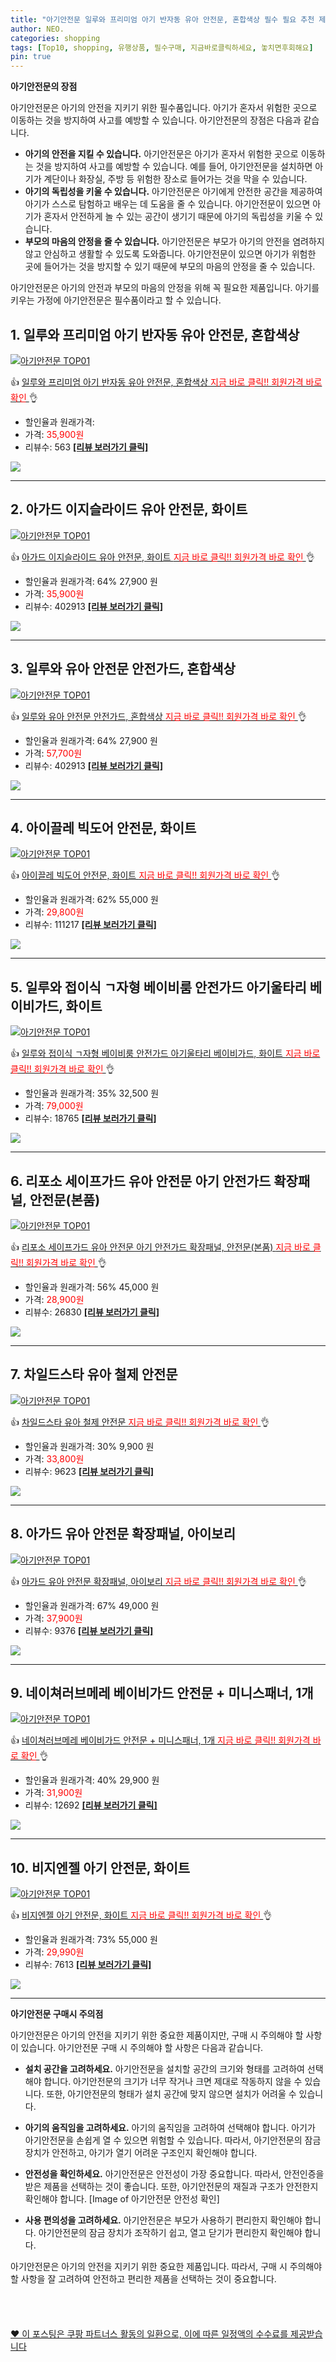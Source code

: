 ```yaml
---
title: "아기안전문 일루와 프리미엄 아기 반자동 유아 안전문, 혼합색상 필수 필요 추천 제품 비교 최저 가격 비교 장점 구매 후기 구매평"
author: NEO.
categories: shopping
tags: [Top10, shopping, 유행상품, 필수구매, 지금바로클릭하세요, 놓치면후회해요]
pin: true
---
```

**아기안전문의 장점**

아기안전문은 아기의 안전을 지키기 위한 필수품입니다. 아기가 혼자서 위험한 곳으로 이동하는 것을 방지하여 사고를 예방할 수 있습니다. 아기안전문의 장점은 다음과 같습니다.

* **아기의 안전을 지킬 수 있습니다.** 아기안전문은 아기가 혼자서 위험한 곳으로 이동하는 것을 방지하여 사고를 예방할 수 있습니다. 예를 들어, 아기안전문을 설치하면 아기가 계단이나 화장실, 주방 등 위험한 장소로 들어가는 것을 막을 수 있습니다.
* **아기의 독립성을 키울 수 있습니다.** 아기안전문은 아기에게 안전한 공간을 제공하여 아기가 스스로 탐험하고 배우는 데 도움을 줄 수 있습니다. 아기안전문이 있으면 아기가 혼자서 안전하게 놀 수 있는 공간이 생기기 때문에 아기의 독립성을 키울 수 있습니다.
* **부모의 마음의 안정을 줄 수 있습니다.** 아기안전문은 부모가 아기의 안전을 염려하지 않고 안심하고 생활할 수 있도록 도와줍니다. 아기안전문이 있으면 아기가 위험한 곳에 들어가는 것을 방지할 수 있기 때문에 부모의 마음의 안정을 줄 수 있습니다.

아기안전문은 아기의 안전과 부모의 마음의 안정을 위해 꼭 필요한 제품입니다. 아기를 키우는 가정에 아기안전문은 필수품이라고 할 수 있습니다.

   

## 1. 일루와 프리미엄 아기 반자동 유아 안전문, 혼합색상

[![아기안전문 TOP01](https://thumbnail9.coupangcdn.com/thumbnails/remote/490x490ex/image/vendor_inventory/4219/946e072f88ff77f11f65721f937b9dfce603434aea38520474c1e0d6ce80.jpg)](https://link.coupang.com/re/AFFSDP?lptag=AF3617701&subid=GithubCoopas&pageKey=7219635667&traceid=V0-153&itemId=18291848605&vendorItemId=85488570306)


👍 [일루와 프리미엄 아기 반자동 유아 안전문, 혼합색상 <font color=red> 지금 바로 클릭!! 회원가격 바로 확인 </font> ](https://link.coupang.com/re/AFFSDP?lptag=AF3617701&subid=GithubCoopas&pageKey=7219635667&traceid=V0-153&itemId=18291848605&vendorItemId=85488570306) 👌 


- 할인율과 원래가격: 
- 가격: <span style='color:red'>35,900원</span>
- 리뷰수: 563  [**[리뷰 보러가기 클릭]**](https://link.coupang.com/re/AFFSDP?lptag=AF3617701&subid=GithubCoopas&pageKey=7219635667&traceid=V0-153&itemId=18291848605&vendorItemId=85488570306)

[![](/discount_price.png)](https://link.coupang.com/re/AFFSDP?lptag=AF3617701&subid=GithubCoopas&pageKey=7219635667&traceid=V0-153&itemId=18291848605&vendorItemId=85488570306)

---


   

## 2. 아가드 이지슬라이드 유아 안전문, 화이트

[![아기안전문 TOP01](https://thumbnail6.coupangcdn.com/thumbnails/remote/490x490ex/image/retail/images/368940215976528-613bd312-e08a-40a8-93c1-f1c98001f20f.jpg)](https://link.coupang.com/re/AFFSDP?lptag=AF3617701&subid=GithubCoopas&pageKey=7634606244&traceid=V0-153&itemId=79694470&vendorItemId=3134942918)


👍 [아가드 이지슬라이드 유아 안전문, 화이트 <font color=red> 지금 바로 클릭!! 회원가격 바로 확인 </font> ](https://link.coupang.com/re/AFFSDP?lptag=AF3617701&subid=GithubCoopas&pageKey=7634606244&traceid=V0-153&itemId=79694470&vendorItemId=3134942918) 👌 


- 할인율과 원래가격: 64%  27,900   원
- 가격: <span style='color:red'>35,900원</span>
- 리뷰수: 402913  [**[리뷰 보러가기 클릭]**](https://link.coupang.com/re/AFFSDP?lptag=AF3617701&subid=GithubCoopas&pageKey=7634606244&traceid=V0-153&itemId=79694470&vendorItemId=3134942918)

[![](/discount_price.png)](https://link.coupang.com/re/AFFSDP?lptag=AF3617701&subid=GithubCoopas&pageKey=7634606244&traceid=V0-153&itemId=79694470&vendorItemId=3134942918)

---


   

## 3. 일루와 유아 안전문 안전가드, 혼합색상

[![아기안전문 TOP01](https://thumbnail9.coupangcdn.com/thumbnails/remote/490x490ex/image/vendor_inventory/4219/946e072f88ff77f11f65721f937b9dfce603434aea38520474c1e0d6ce80.jpg)](https://link.coupang.com/re/AFFSDP?lptag=AF3617701&subid=GithubCoopas&pageKey=7219635667&traceid=V0-153&itemId=18291848602&vendorItemId=85488570403)


👍 [일루와 유아 안전문 안전가드, 혼합색상 <font color=red> 지금 바로 클릭!! 회원가격 바로 확인 </font> ](https://link.coupang.com/re/AFFSDP?lptag=AF3617701&subid=GithubCoopas&pageKey=7219635667&traceid=V0-153&itemId=18291848602&vendorItemId=85488570403) 👌 


- 할인율과 원래가격: 64%  27,900   원
- 가격: <span style='color:red'>57,700원</span>
- 리뷰수: 402913  [**[리뷰 보러가기 클릭]**](https://link.coupang.com/re/AFFSDP?lptag=AF3617701&subid=GithubCoopas&pageKey=7219635667&traceid=V0-153&itemId=18291848602&vendorItemId=85488570403)

[![](/discount_price.png)](https://link.coupang.com/re/AFFSDP?lptag=AF3617701&subid=GithubCoopas&pageKey=7219635667&traceid=V0-153&itemId=18291848602&vendorItemId=85488570403)

---


   

## 4. 아이끌레 빅도어 안전문, 화이트

[![아기안전문 TOP01](https://thumbnail8.coupangcdn.com/thumbnails/remote/490x490ex/image/retail/images/519438980875651-db1fd274-2ab1-49a0-a8e2-7159ef17a63b.jpg)](https://link.coupang.com/re/AFFSDP?lptag=AF3617701&subid=GithubCoopas&pageKey=1929985795&traceid=V0-153&itemId=3276456209&vendorItemId=71263454089)


👍 [아이끌레 빅도어 안전문, 화이트 <font color=red> 지금 바로 클릭!! 회원가격 바로 확인 </font> ](https://link.coupang.com/re/AFFSDP?lptag=AF3617701&subid=GithubCoopas&pageKey=1929985795&traceid=V0-153&itemId=3276456209&vendorItemId=71263454089) 👌 


- 할인율과 원래가격: 62%  55,000   원
- 가격: <span style='color:red'>29,800원</span>
- 리뷰수: 111217  [**[리뷰 보러가기 클릭]**](https://link.coupang.com/re/AFFSDP?lptag=AF3617701&subid=GithubCoopas&pageKey=1929985795&traceid=V0-153&itemId=3276456209&vendorItemId=71263454089)

[![](/discount_price.png)](https://link.coupang.com/re/AFFSDP?lptag=AF3617701&subid=GithubCoopas&pageKey=1929985795&traceid=V0-153&itemId=3276456209&vendorItemId=71263454089)

---


   

## 5. 일루와 접이식 ㄱ자형 베이비룸 안전가드 아기울타리 베이비가드, 화이트

[![아기안전문 TOP01](https://thumbnail8.coupangcdn.com/thumbnails/remote/490x490ex/image/vendor_inventory/f27d/f58991119b89a063db1815ef7f77ac687062671aaf7642268c20fb1de90c.jpg)](https://link.coupang.com/re/AFFSDP?lptag=AF3617701&subid=GithubCoopas&pageKey=7110228648&traceid=V0-153&itemId=17772820375&vendorItemId=84892616676)


👍 [일루와 접이식 ㄱ자형 베이비룸 안전가드 아기울타리 베이비가드, 화이트 <font color=red> 지금 바로 클릭!! 회원가격 바로 확인 </font> ](https://link.coupang.com/re/AFFSDP?lptag=AF3617701&subid=GithubCoopas&pageKey=7110228648&traceid=V0-153&itemId=17772820375&vendorItemId=84892616676) 👌 


- 할인율과 원래가격: 35%  32,500   원
- 가격: <span style='color:red'>79,000원</span>
- 리뷰수: 18765  [**[리뷰 보러가기 클릭]**](https://link.coupang.com/re/AFFSDP?lptag=AF3617701&subid=GithubCoopas&pageKey=7110228648&traceid=V0-153&itemId=17772820375&vendorItemId=84892616676)

[![](/discount_price.png)](https://link.coupang.com/re/AFFSDP?lptag=AF3617701&subid=GithubCoopas&pageKey=7110228648&traceid=V0-153&itemId=17772820375&vendorItemId=84892616676)

---


   

## 6. 리포소 세이프가드 유아 안전문 아기 안전가드 확장패널, 안전문(본품)

[![아기안전문 TOP01](https://thumbnail9.coupangcdn.com/thumbnails/remote/490x490ex/image/vendor_inventory/5a9a/cac7136e8d0e2bc9f66283cebfb6277046279b1108aa9e672db044fae205.jpg)](https://link.coupang.com/re/AFFSDP?lptag=AF3617701&subid=GithubCoopas&pageKey=7413196152&traceid=V0-153&itemId=19212872322&vendorItemId=86226855956)


👍 [리포소 세이프가드 유아 안전문 아기 안전가드 확장패널, 안전문(본품) <font color=red> 지금 바로 클릭!! 회원가격 바로 확인 </font> ](https://link.coupang.com/re/AFFSDP?lptag=AF3617701&subid=GithubCoopas&pageKey=7413196152&traceid=V0-153&itemId=19212872322&vendorItemId=86226855956) 👌 


- 할인율과 원래가격: 56%  45,000   원
- 가격: <span style='color:red'>28,900원</span>
- 리뷰수: 26830  [**[리뷰 보러가기 클릭]**](https://link.coupang.com/re/AFFSDP?lptag=AF3617701&subid=GithubCoopas&pageKey=7413196152&traceid=V0-153&itemId=19212872322&vendorItemId=86226855956)

[![](/discount_price.png)](https://link.coupang.com/re/AFFSDP?lptag=AF3617701&subid=GithubCoopas&pageKey=7413196152&traceid=V0-153&itemId=19212872322&vendorItemId=86226855956)

---


   

## 7. 차일드스타 유아 철제 안전문

[![아기안전문 TOP01](https://thumbnail8.coupangcdn.com/thumbnails/remote/490x490ex/image/product/image/vendoritem/2018/10/26/3022845043/25bb48c4-c258-43fa-822a-fa1c10a42341.jpg)](https://link.coupang.com/re/AFFSDP?lptag=AF3617701&subid=GithubCoopas&pageKey=3263169&traceid=V0-153&itemId=15121496&vendorItemId=3022845043)


👍 [차일드스타 유아 철제 안전문 <font color=red> 지금 바로 클릭!! 회원가격 바로 확인 </font> ](https://link.coupang.com/re/AFFSDP?lptag=AF3617701&subid=GithubCoopas&pageKey=3263169&traceid=V0-153&itemId=15121496&vendorItemId=3022845043) 👌 


- 할인율과 원래가격: 30%  9,900   원
- 가격: <span style='color:red'>33,800원</span>
- 리뷰수: 9623  [**[리뷰 보러가기 클릭]**](https://link.coupang.com/re/AFFSDP?lptag=AF3617701&subid=GithubCoopas&pageKey=3263169&traceid=V0-153&itemId=15121496&vendorItemId=3022845043)

[![](/discount_price.png)](https://link.coupang.com/re/AFFSDP?lptag=AF3617701&subid=GithubCoopas&pageKey=3263169&traceid=V0-153&itemId=15121496&vendorItemId=3022845043)

---


   

## 8. 아가드 유아 안전문 확장패널, 아이보리

[![아기안전문 TOP01](https://thumbnail10.coupangcdn.com/thumbnails/remote/490x490ex/image/rs_quotation_api/olzyc1i7/3f853a967f5042aebe85c80b7400e10c.jpg)](https://link.coupang.com/re/AFFSDP?lptag=AF3617701&subid=GithubCoopas&pageKey=20051413&traceid=V0-153&itemId=18035432309&vendorItemId=85189896920)


👍 [아가드 유아 안전문 확장패널, 아이보리 <font color=red> 지금 바로 클릭!! 회원가격 바로 확인 </font> ](https://link.coupang.com/re/AFFSDP?lptag=AF3617701&subid=GithubCoopas&pageKey=20051413&traceid=V0-153&itemId=18035432309&vendorItemId=85189896920) 👌 


- 할인율과 원래가격: 67%  49,000   원
- 가격: <span style='color:red'>37,900원</span>
- 리뷰수: 9376  [**[리뷰 보러가기 클릭]**](https://link.coupang.com/re/AFFSDP?lptag=AF3617701&subid=GithubCoopas&pageKey=20051413&traceid=V0-153&itemId=18035432309&vendorItemId=85189896920)

[![](/discount_price.png)](https://link.coupang.com/re/AFFSDP?lptag=AF3617701&subid=GithubCoopas&pageKey=20051413&traceid=V0-153&itemId=18035432309&vendorItemId=85189896920)

---


   

## 9. 네이쳐러브메레 베이비가드 안전문 + 미니스패너, 1개

[![아기안전문 TOP01](https://thumbnail6.coupangcdn.com/thumbnails/remote/490x490ex/image/retail/images/4904771982483858-3e5bba76-6467-486a-8577-3bb94a8289e5.png)](https://link.coupang.com/re/AFFSDP?lptag=AF3617701&subid=GithubCoopas&pageKey=6138671228&traceid=V0-153&itemId=11758290691&vendorItemId=79032123950)


👍 [네이쳐러브메레 베이비가드 안전문 + 미니스패너, 1개 <font color=red> 지금 바로 클릭!! 회원가격 바로 확인 </font> ](https://link.coupang.com/re/AFFSDP?lptag=AF3617701&subid=GithubCoopas&pageKey=6138671228&traceid=V0-153&itemId=11758290691&vendorItemId=79032123950) 👌 


- 할인율과 원래가격: 40%  29,900   원
- 가격: <span style='color:red'>31,900원</span>
- 리뷰수: 12692  [**[리뷰 보러가기 클릭]**](https://link.coupang.com/re/AFFSDP?lptag=AF3617701&subid=GithubCoopas&pageKey=6138671228&traceid=V0-153&itemId=11758290691&vendorItemId=79032123950)

[![](/discount_price.png)](https://link.coupang.com/re/AFFSDP?lptag=AF3617701&subid=GithubCoopas&pageKey=6138671228&traceid=V0-153&itemId=11758290691&vendorItemId=79032123950)

---


   

## 10. 비지엔젤 아기 안전문, 화이트

[![아기안전문 TOP01](https://thumbnail8.coupangcdn.com/thumbnails/remote/490x490ex/image/product/image/vendoritem/2019/03/15/4403226099/daef87b5-f51e-43e4-8cb3-e44acec1625f.jpg)](https://link.coupang.com/re/AFFSDP?lptag=AF3617701&subid=GithubCoopas&pageKey=188179307&traceid=V0-153&itemId=537387511&vendorItemId=4403226099)


👍 [비지엔젤 아기 안전문, 화이트 <font color=red> 지금 바로 클릭!! 회원가격 바로 확인 </font> ](https://link.coupang.com/re/AFFSDP?lptag=AF3617701&subid=GithubCoopas&pageKey=188179307&traceid=V0-153&itemId=537387511&vendorItemId=4403226099) 👌 


- 할인율과 원래가격: 73%  55,000   원
- 가격: <span style='color:red'>29,990원</span>
- 리뷰수: 7613  [**[리뷰 보러가기 클릭]**](https://link.coupang.com/re/AFFSDP?lptag=AF3617701&subid=GithubCoopas&pageKey=188179307&traceid=V0-153&itemId=537387511&vendorItemId=4403226099)

[![](/discount_price.png)](https://link.coupang.com/re/AFFSDP?lptag=AF3617701&subid=GithubCoopas&pageKey=188179307&traceid=V0-153&itemId=537387511&vendorItemId=4403226099)

---
**아기안전문 구매시 주의점**

아기안전문은 아기의 안전을 지키기 위한 중요한 제품이지만, 구매 시 주의해야 할 사항이 있습니다. 아기안전문 구매 시 주의해야 할 사항은 다음과 같습니다.

* **설치 공간을 고려하세요.** 아기안전문을 설치할 공간의 크기와 형태를 고려하여 선택해야 합니다. 아기안전문의 크기가 너무 작거나 크면 제대로 작동하지 않을 수 있습니다. 또한, 아기안전문의 형태가 설치 공간에 맞지 않으면 설치가 어려울 수 있습니다.

* **아기의 움직임을 고려하세요.** 아기의 움직임을 고려하여 선택해야 합니다. 아기가 아기안전문을 손쉽게 열 수 있으면 위험할 수 있습니다. 따라서, 아기안전문의 잠금 장치가 안전하고, 아기가 열기 어려운 구조인지 확인해야 합니다.

* **안전성을 확인하세요.** 아기안전문은 안전성이 가장 중요합니다. 따라서, 안전인증을 받은 제품을 선택하는 것이 좋습니다. 또한, 아기안전문의 재질과 구조가 안전한지 확인해야 합니다.
[Image of 아기안전문 안전성 확인]
* **사용 편의성을 고려하세요.** 아기안전문은 부모가 사용하기 편리한지 확인해야 합니다. 아기안전문의 잠금 장치가 조작하기 쉽고, 열고 닫기가 편리한지 확인해야 합니다.


아기안전문은 아기의 안전을 지키기 위한 중요한 제품입니다. 따라서, 구매 시 주의해야 할 사항을 잘 고려하여 안전하고 편리한 제품을 선택하는 것이 중요합니다.<br><br><br><br><br> [ ❤  이 포스팅은 쿠팡 파트너스 활동의 일환으로, 이에 따른 일정액의 수수료를 제공받습니다](https://link.coupang.com/a/bcEFyh)